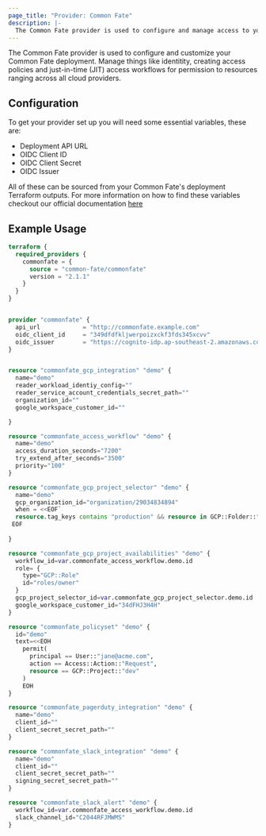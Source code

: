 ```yaml
---
page_title: "Provider: Common Fate"
description: |-
  The Common Fate provider is used to configure and manage access to your cloud.
---
```


The Common Fate provider is used to configure and customize your Common Fate deployment. 
Manage things like identitity, creating access policies and just-in-time (JIT) access workflows for permission to resources ranging across all cloud providers.

## Configuration

To get your provider set up you will need some essential variables, these are:
- Deployment API URL
- OIDC Client ID
- OIDC Client Secret
- OIDC Issuer

All of these can be sourced from your Common Fate's deployment Terraform outputs.
For more information on how to find these variables checkout our official documentation [here](https://enterprise.docs.commonfate.io/deploy)


## Example Usage

```terraform
terraform {
  required_providers {
    commonfate = {
      source = "common-fate/commonfate"
      version = "2.1.1"
    }
  }
}


provider "commonfate" {
  api_url            = "http://commonfate.example.com"
  oidc_client_id     = "349dfdfkljwerpoizxckf3fds345xcvv"
  oidc_issuer        = "https://cognito-idp.ap-southeast-2.amazonaws.com/ap-southeast-2_jieDxjtS"
}


resource "commonfate_gcp_integration" "demo" {
  name="demo"
  reader_workload_identiy_config=""
  reader_service_account_credentials_secret_path=""
  organization_id=""
  google_workspace_customer_id=""

}

resource "commonfate_access_workflow" "demo" {
  name="demo"
  access_duration_seconds="7200"
  try_extend_after_seconds="3500"
  priority="100"
}

resource "commonfate_gcp_project_selector" "demo" {
  name="demo"
  gcp_organization_id="organization/29034834894"
  when = <<EOF`
  resource.tag_keys contains "production" && resource in GCP::Folder::"folders/342982723"
 EOF
  
}

resource "commonfate_gcp_project_availabilities" "demo" {
  workflow_id=var.commonfate_access_workflow.demo.id
  role= {
    type="GCP::Role"
    id="roles/owner"
  }
  gcp_project_selector_id=var.commonfate_gcp_project_selector.demo.id
  google_workspace_customer_id="34dFHJ3H4H"
}

resource "commonfate_policyset" "demo" {
  id="demo"
  text=<<EOH
    permit(
      principal == User::"jane@acme.com",
      action == Access::Action::"Request",
      resource == GCP::Project::"dev"
    )
    EOH
}

resource "commonfate_pagerduty_integration" "demo" {
  name="demo"
  client_id=""
  client_secret_secret_path=""
}

resource "commonfate_slack_integration" "demo" {
  name="demo"
  client_id=""
  client_secret_secret_path=""
  signing_secret_secret_path=""
}

resource "commonfate_slack_alert" "demo" {
  workflow_id=var.commonfate_access_workflow.demo.id
  slack_channel_id="C2044RFJMWMS"
}

```

